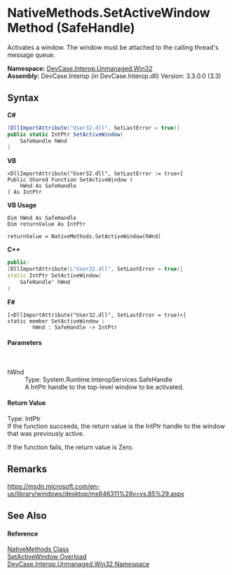 # NativeMethods.SetActiveWindow Method (SafeHandle)
 

Activates a window. The window must be attached to the calling thread's message queue.

**Namespace:**&nbsp;<a href="N_DevCase_Interop_Unmanaged_Win32">DevCase.Interop.Unmanaged.Win32</a><br />**Assembly:**&nbsp;DevCase.Interop (in DevCase.Interop.dll) Version: 3.3.0.0 (3.3)

## Syntax

**C#**<br />
``` C#
[DllImportAttribute("User32.dll", SetLastError = true)]
public static IntPtr SetActiveWindow(
	SafeHandle hWnd
)
```

**VB**<br />
``` VB
<DllImportAttribute("User32.dll", SetLastError := true>]
Public Shared Function SetActiveWindow ( 
	hWnd As SafeHandle
) As IntPtr
```

**VB Usage**<br />
``` VB Usage
Dim hWnd As SafeHandle
Dim returnValue As IntPtr

returnValue = NativeMethods.SetActiveWindow(hWnd)
```

**C++**<br />
``` C++
public:
[DllImportAttribute(L"User32.dll", SetLastError = true)]
static IntPtr SetActiveWindow(
	SafeHandle^ hWnd
)
```

**F#**<br />
``` F#
[<DllImportAttribute("User32.dll", SetLastError = true)>]
static member SetActiveWindow : 
        hWnd : SafeHandle -> IntPtr 

```


#### Parameters
&nbsp;<dl><dt>hWnd</dt><dd>Type: System.Runtime.InteropServices.SafeHandle<br />A IntPtr handle to the top-level window to be activated.</dd></dl>

#### Return Value
Type: IntPtr<br />If the function succeeds, the return value is the IntPtr handle to the window that was previously active. 

 If the function fails, the return value is Zero.

## Remarks
<a href="https://msdn.microsoft.com/en-us/library/windows/desktop/ms646311%28v=vs.85%29.aspx" target="_blank">https://msdn.microsoft.com/en-us/library/windows/desktop/ms646311%28v=vs.85%29.aspx</a>

## See Also


#### Reference
<a href="T_DevCase_Interop_Unmanaged_Win32_NativeMethods">NativeMethods Class</a><br /><a href="Overload_DevCase_Interop_Unmanaged_Win32_NativeMethods_SetActiveWindow">SetActiveWindow Overload</a><br /><a href="N_DevCase_Interop_Unmanaged_Win32">DevCase.Interop.Unmanaged.Win32 Namespace</a><br />